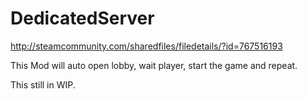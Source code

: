 # DedicatedServer

http://steamcommunity.com/sharedfiles/filedetails/?id=767516193

This Mod will auto open lobby, wait player, start the game and repeat.

This still in WIP.
